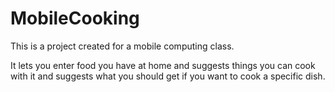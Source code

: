 # MobileCooking

This is a project created for a mobile computing class.

It lets you enter food you have at home and suggests things you can cook with it and suggests what you should get if you want to cook a specific dish.
